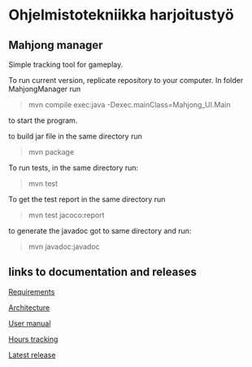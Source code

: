 # Ohjelmistotekniikka harjoitustyö
## Mahjong manager
Simple tracking tool for gameplay.



To run current version, replicate repository to your computer. In folder MahjongManager run 

>mvn compile exec:java -Dexec.mainClass=Mahjong_UI.Main

to start the program.

to build jar file in the same directory run

>mvn package

To run tests, in the same directory run:

>mvn test

To get the test report in the same directory run

>mvn test jacoco:report

to generate the javadoc got to same directory and run:

>mvn javadoc:javadoc


## links to documentation and releases

[Requirements](documentation/REQUIREMENTS.md)


[Architecture](documentation/ARCHITECTURE.md)

[User manual](documentation/USERMANUAL.md)


[Hours tracking](hours/TRACKING.md)

[Latest release](https://github.com/tuomoM/ot-harjoitustyo/releases/final)
